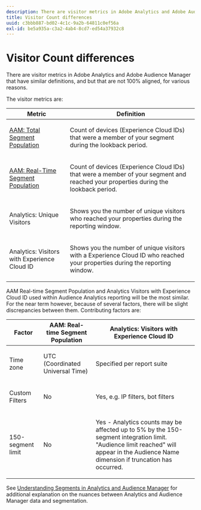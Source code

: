 ```yaml
---
description: There are visitor metrics in Adobe Analytics and Adobe Audience Manager that have similar definitions, and but that are not 100% aligned, for various reasons.
title: Visitor Count differences
uuid: c3bbb887-bd02-4c1c-9a2b-64811c0ef56a
exl-id: be5a935a-c3a2-4ab4-8cd7-ed54a37932c8
---
```

# Visitor Count differences

There are visitor metrics in Adobe Analytics and Adobe Audience Manager that have similar definitions, and but that are not 100% aligned, for various reasons.

The visitor metrics are: 

<table id="table_F9FE107A89934C3B854C55D7D76AC6E8"> 
 <thead> 
  <tr> 
   <th colname="col2" class="entry"> Metric </th> 
   <th colname="col3" class="entry"> Definition </th> 
  </tr>
 </thead>
 <tbody> 
  <tr> 
   <td colname="col2"> <p><a href="https://docs.adobe.com/content/help/en/audience-manager/user-guide/features/segments/segment-builder-data.html"  > AAM: Total Segment Population</a> </p> </td> 
   <td colname="col3"> <p>Count of devices (Experience Cloud IDs) that were a member of your segment during the lookback period. </p> </td> 
  </tr> 
  <tr> 
   <td colname="col2"> <p><a href="https://docs.adobe.com/content/help/en/audience-manager/user-guide/features/segments/segment-builder-data.html"  > AAM: Real-Time Segment Population</a> </p> </td> 
   <td colname="col3"> <p>Count of devices (Experience Cloud IDs) that were a member of your segment and reached your properties during the lookback period. </p> </td> 
  </tr> 
  <tr> 
   <td colname="col2"> <p>Analytics: Unique Visitors </p> </td> 
   <td colname="col3"> <p>Shows you the number of unique visitors who reached your properties during the reporting window. </p> </td> 
  </tr> 
  <tr> 
   <td colname="col2"> <p>Analytics: Visitors with Experience Cloud ID </p> </td> 
   <td colname="col3"> <p>Shows you the number of unique visitors with a Experience Cloud ID who reached your properties during the reporting window. </p> </td> 
  </tr> 
 </tbody> 
</table>

AAM Real-time Segment Population and Analytics Visitors with Experience Cloud ID used within Audience Analytics reporting will be the most similar. For the near term however, because of several factors, there will be slight discrepancies between them. Contributing factors are: 

<table id="table_A391B37CC077456F8BB83BAA3C640EF6"> 
 <thead> 
  <tr> 
   <th colname="col1" class="entry"> Factor </th> 
   <th colname="col2" class="entry"> AAM: Real-time Segment Population </th> 
   <th colname="col3" class="entry"> Analytics: Visitors with Experience Cloud ID </th> 
  </tr>
 </thead>
 <tbody> 
  <tr> 
   <td colname="col1"> <p>Time zone </p> </td> 
   <td colname="col2"> <p>UTC (Coordinated Universal Time) </p> </td> 
   <td colname="col3"> <p>Specified per report suite </p> </td> 
  </tr> 
  <tr> 
   <td colname="col1"> <p>Custom Filters </p> </td> 
   <td colname="col2"> <p>No </p> </td> 
   <td colname="col3"> <p>Yes, e.g. IP filters, bot filters </p> </td> 
  </tr> 
  <tr> 
   <td colname="col1"> <p>150-segment limit </p> </td> 
   <td colname="col2"> <p>No </p> </td> 
   <td colname="col3"> <p>Yes - Analytics counts may be affected up to 5% by the 150-segment integration limit. "Audience limit reached" will appear in the Audience Name dimension if truncation has occurred. </p> </td> 
  </tr> 
 </tbody> 
</table>

See [Understanding Segments in Analytics and Audience Manager](/help/integrate/c-audience-analytics/aam-analytics-segments.md) for additional explanation on the nuances between Analytics and Audience Manager data and segmentation.
